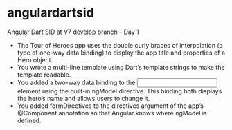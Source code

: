 # angulardartsid
Angular Dart SID at V7
develop branch - Day 1 

   - The Tour of Heroes app uses the double curly braces of interpolation (a type of one-way data binding) to display the app title and properties of a Hero object.
   - You wrote a multi-line template using Dart’s template strings to make the template readable.
   - You added a two-way data binding to the <input> element using the built-in ngModel directive. This binding both displays the hero’s name and allows users to change it.
   - You added formDirectives to the directives argument of the app’s @Component annotation so that Angular knows where ngModel is defined.
